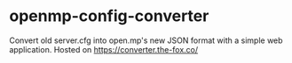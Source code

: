 # openmp-config-converter
Convert old server.cfg into open.mp's new JSON format with a simple web application. Hosted on https://converter.the-fox.co/
